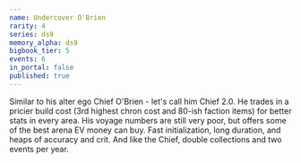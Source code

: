 ```yaml
---
name: Undercover O'Brien
rarity: 4
series: ds9
memory_alpha: ds9
bigbook_tier: 5
events: 6
in_portal: false
published: true
---
```


Similar to his alter ego Chief O'Brien - let's call him Chief 2.0. He trades in a pricier build cost (3rd highest chron cost and 80-ish faction items) for better stats in every area. His voyage numbers are still very poor, but offers some of the best arena EV money can buy. Fast initialization, long duration, and heaps of accuracy and crit. And like the Chief, double collections and two events per year.
